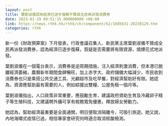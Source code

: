```yaml
---
layout: post
title: 葉劉淑儀認為經濟已逐步復蘇不贊成全民再派發消費券
date: 2023-01-29 09:51:15.000000000 +08:00
link: https://news.rthk.hk/rthk/ch/component/k2/1685631-20230129.htm
categories: rthk
---
```


新一份《財政預算案》下月發表，行政會議召集人、新民黨主席葉劉淑儀不贊成全民再派發消費券，認為經濟已逐步復蘇，質疑是否需要將有限資源，燒煙花式地派發。

葉劉淑儀在一個電台表示，消費券是逆周期措施，注入經濟刺激消費，但本港已脫離經濟萎縮，農曆新年期間食肆暢旺，加上赤字大、政府儲備大幅減少，市民收到消費券也只是乘搭公共交通工具、光顧超市及吃早餐，對經濟幫助好有限。她認為，資源應幫助最有需要的人，例如綜援出雙糧、公屋免租一個月等。

葉劉淑儀指出，人口政策非常重要，應鼓勵生育，建議政府資助生育及冷藏卵子精子等生殖科技，又建議聘外傭可享有稅務寬免優惠，釋放婦女勞動力。

她認為，幫助經濟最重要是全面通關，明日便取消隔離令，可吸引旅遊。她又說，內地海嘯式疫情已過，相信專家會研究何時適合取消核酸檢測。
